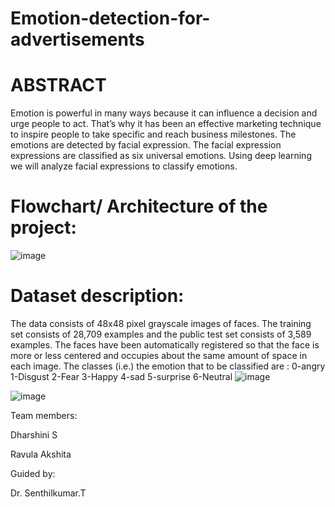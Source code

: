 # Emotion-detection-for-advertisements #

# ABSTRACT #

Emotion is powerful in many ways because it can influence a decision and urge people to act. That’s why it has been an effective marketing technique to inspire people to take specific and reach business milestones. The emotions are detected by facial expression. The facial expression expressions are classified as six universal emotions. Using deep learning we will analyze facial expressions to classify emotions.

# Flowchart/ Architecture of the project:

![image](https://user-images.githubusercontent.com/102461372/172789238-e9be7e22-25dc-4e1a-8719-68e45c8a1f73.png)



# Dataset description:
The data consists of 48x48 pixel grayscale images of faces. The training set consists of 28,709 examples and the public test set consists of 3,589 examples. 
The faces have been automatically registered so that the face is more or less centered and occupies about the same amount of space in each image.
The classes (i.e.) the emotion that to be classified are :
                             0-angry
                             1-Disgust
                             2-Fear
                             3-Happy
                             4-sad
                             5-surprise
                             6-Neutral
![image](https://user-images.githubusercontent.com/102461372/172791378-3b5c1706-e30f-4ee0-a442-df15a0e9bb25.png)




![image](https://user-images.githubusercontent.com/102461372/172791201-4d9c819b-1be9-4485-8043-b0cc263e3e65.png)



Team members:

Dharshini S

Ravula Akshita 

Guided by:

Dr. Senthilkumar.T
